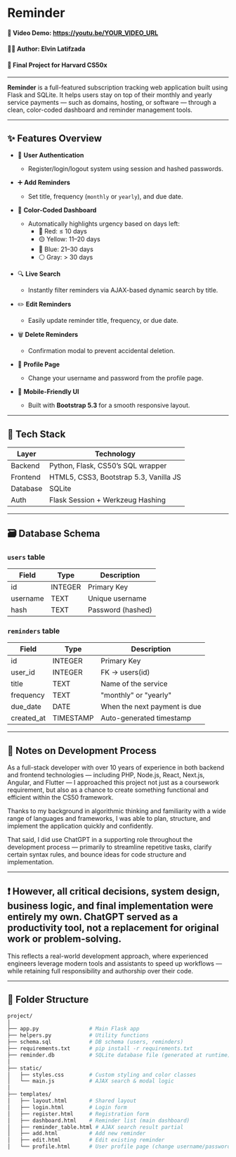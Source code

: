 # Reminder

#### 🎥 Video Demo: <https://youtu.be/YOUR_VIDEO_URL>
#### 👨‍💻 Author: Elvin Latifzada
#### 📅 Final Project for Harvard CS50x

---

**Reminder** is a full-featured subscription tracking web application built using Flask and SQLite. It helps users stay on top of their monthly and yearly service payments — such as domains, hosting, or software — through a clean, color-coded dashboard and reminder management tools.

---

## ✨ Features Overview

- 🔐 **User Authentication**
  - Register/login/logout system using session and hashed passwords.

- ➕ **Add Reminders**
  - Set title, frequency (`monthly` or `yearly`), and due date.

- 🎨 **Color-Coded Dashboard**
  - Automatically highlights urgency based on days left:
    - 🔴 Red: ≤ 10 days
    - 🟡 Yellow: 11–20 days
    - 🔵 Blue: 21–30 days
    - ⚪ Gray: > 30 days

- 🔍 **Live Search**
  - Instantly filter reminders via AJAX-based dynamic search by title.

- ✏️ **Edit Reminders**
  - Easily update reminder title, frequency, or due date.

- 🗑️ **Delete Reminders**
  - Confirmation modal to prevent accidental deletion.

- 👤 **Profile Page**
  - Change your username and password from the profile page.

- 📱 **Mobile-Friendly UI**
  - Built with **Bootstrap 5.3** for a smooth responsive layout.

---

## 🧰 Tech Stack

| Layer       | Technology |
|-------------|------------|
| Backend     | Python, Flask, CS50’s SQL wrapper |
| Frontend    | HTML5, CSS3, Bootstrap 5.3, Vanilla JS |
| Database    | SQLite |
| Auth        | Flask Session + Werkzeug Hashing |

---

## 🗃️ Database Schema

### `users` table
| Field    | Type     | Description               |
|----------|----------|---------------------------|
| id       | INTEGER  | Primary Key               |
| username | TEXT     | Unique username           |
| hash     | TEXT     | Password (hashed)         |

### `reminders` table
| Field      | Type      | Description                       |
|------------|-----------|-----------------------------------|
| id         | INTEGER   | Primary Key                       |
| user_id    | INTEGER   | FK → users(id)                    |
| title      | TEXT      | Name of the service               |
| frequency  | TEXT      | "monthly" or "yearly"             |
| due_date   | DATE      | When the next payment is due      |
| created_at | TIMESTAMP | Auto-generated timestamp          |

---

## 📝 Notes on Development Process
As a full-stack developer with over 10 years of experience in both backend and frontend technologies — including PHP, Node.js, React, Next.js, Angular, and Flutter — I approached this project not just as a coursework requirement, but also as a chance to create something functional and efficient within the CS50 framework.

Thanks to my background in algorithmic thinking and familiarity with a wide range of languages and frameworks, I was able to plan, structure, and implement the application quickly and confidently.

That said, I did use ChatGPT in a supporting role throughout the development process — primarily to streamline repetitive tasks, clarify certain syntax rules, and bounce ideas for code structure and implementation.

---
❗ However, all critical decisions, system design, business logic, and final implementation were entirely my own. ChatGPT served as a productivity tool, not a replacement for original work or problem-solving.
---

This reflects a real-world development approach, where experienced engineers leverage modern tools and assistants to speed up workflows — while retaining full responsibility and authorship over their code.


---


## 📁 Folder Structure

```bash
project/
│
├── app.py                # Main Flask app
├── helpers.py            # Utility functions
├── schema.sql            # DB schema (users, reminders)
├── requirements.txt      # pip install -r requirements.txt
├── reminder.db           # SQLite database file (generated at runtime)
│
├── static/
│   ├── styles.css        # Custom styling and color classes
│   └── main.js           # AJAX search & modal logic
│
├── templates/
│   ├── layout.html       # Shared layout
│   ├── login.html        # Login form
│   ├── register.html     # Registration form
│   ├── dashboard.html    # Reminder list (main dashboard)
│   ├── reminder_table.html # AJAX search result partial
│   ├── add.html          # Add new reminder
│   ├── edit.html         # Edit existing reminder
│   └── profile.html      # User profile page (change username/password)

